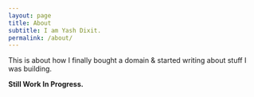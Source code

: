 ```yaml
---
layout: page
title: About
subtitle: I am Yash Dixit. 
permalink: /about/
---
```



This is about how I finally bought a domain & started writing about stuff I was building. 

**Still Work In Progress.**
